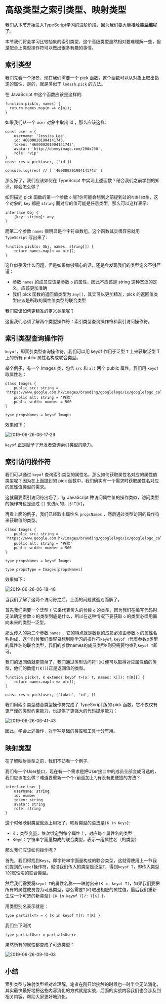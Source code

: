 # 高级类型之索引类型、映射类型

我们从本节开始进入TypeScript学习的进阶阶段，因为我们要大量接触**类型编程**了。

本节我们将会学习比较抽象的索引类型，这个高级类型虽然相对要难理解一些，但是配合上类型操作符可以做出很多有趣的事情。

## 索引类型

我们先看一个场景，现在我们需要一个 pick 函数，这个函数可以从对象上取出指定的属性，是的，就是类似于 `lodash.pick` 的方法。

在 JavaScript 中这个函数应该是这样的:

```
function pick(o, names) {
  return names.map(n => o[n]);
}

```

如果我们从一个 `user` 对象中取出 id ，那么应该这样:

```
const user = {
    username: 'Jessica Lee',
    id: 460000201904141743,
    token: '460000201904141743',
    avatar: 'http://dummyimage.com/200x200',
    role: 'vip'
}
const res = pick(user, ['id'])

console.log(res) // [ '460000201904141743' ]

```

那么好了，我们应该如何在 TypeScript 中实现上述函数？结合我们之前学到的知识，你会怎么做？

如何描述 pick 函数的第一个参数 `o` 呢?你可能会想到之前提到过的`可索引类型`，这个对象的 `key` 都是 `string` 而对应的值可能是任意类型，那么可以这样表示:

```
interface Obj {
    [key: string]: any
}

```

而第二个参数 `names` 很明显是个字符串数组，这个函数其实很容易就用 `TypeScript` 写出来了:

```
function pick(o: Obj, names: string[]) {
    return names.map(n => o[n]);
}

```

这样似乎没什么问题，但是如果你够细心的话，还是会发现我们的类型定义不够严谨：

*   参数 `names` 的成员应该是参数 `o` 的属性，因此不应该是 string 这种宽泛的定义，应该更加准确
*   我们 pick 函数的返回值类型为 `any[]`，其实可以更加精准，pick 的返回值类型应该是所取的属性值类型的联合类型

我们应该如何更精准的定义类型呢？

这里我们必须了解两个类型操作符：索引类型查询操作符和索引访问操作符。

## 索引类型查询操作符

`keyof`，即索引类型查询操作符，我们可以用 keyof 作用于泛型 `T` 上来获取泛型 T 上的所有 public 属性名构成联合类型。

举个例子，有一个 Images 类，包含 `src` 和 `alt` 两个 public 属性，我们用 `keyof` 取属性名：

```
class Images {
    public src: string = 'https://www.google.com.hk/images/branding/googlelogo/1x/googlelogo_color_272x92dp.png'
    public alt: string = '谷歌'
    public width: number = 500
}

type propsNames = keyof Images

```

效果如下：

![2019-06-26-06-17-29](https://user-gold-cdn.xitu.io/2019/10/11/16dbb13efd03fd86?w=589&h=172&f=png&s=36557)

`keyof` 正是赋予了开发者查询索引类型的能力。

## 索引访问操作符

我们可以通过 `keyof` 查询索引类型的属性名，那么如何获取属性名对应的属性值类型呢？因为在上面提到的 pick 函数中，我们确实有一个需求时获取属性名对应的属性值类型的需求。

这就需要索引访问符出场了，与 JavaScript 种访问属性值的操作类似，访问类型的操作符也是通过 `[]` 来访问的，即 `T[K]`。

再看上面的例子，我们已经取出属性名 `propsNames` ，然后通过类型访问的操作符来获取值的类型。

```
class Images {
    public src: string = 'https://www.google.com.hk/images/branding/googlelogo/1x/googlelogo_color_272x92dp.png'
    public alt: string = '谷歌'
    public width: number = 500
}

type propsNames = keyof Images

type propsType = Images[propsNames]

```

效果如下：

![2019-06-26-06-18-48](https://user-gold-cdn.xitu.io/2019/10/11/16dbb13efd59d908?w=535&h=138&f=png&s=22365)

当我们了解了这两个访问符之后，上面的问题就迎刃而解了。

首先我们需要一个泛型 `T` 它来代表传入的参数 `o` 的类型，因为我们在编写代码时无法确定参数 `o` 的类型到底是什么，所以在这种情况下要获取 `o` 的类型必须用面向未来的类型--泛型。

那么传入的第二个参数 `names` ，它的特点就是数组的成员必须由参数 `o` 的属性名称构成，这个时候我们很容易想到刚学习的操作符`keyof`, `keyof T`代表参数o类型的属性名的联合类型，我们的参数names的成员类型`K`则只需要约束到`keyof T`即可。

我们的返回值就更简单了，我们通过类型访问符`T[K]`便可以取得对应属性值的类型，他们的数组`T[K][]`正是返回值的类型。

```
function pick<T, K extends keyof T>(o: T, names: K[]): T[K][] {
    return names.map(n => o[n]);
}

const res = pick(user, ['token', 'id', ])

```

我们用索引类型结合类型操作符完成了 TypeScript 版的 pick 函数，它不仅仅有更严谨的类型约束能力，也提供了更强大的代码提示能力：

![2019-06-26-06-41-43](https://user-gold-cdn.xitu.io/2019/10/11/16dbb13efd379db1?w=813&h=339&f=png&s=68681)

因此，学会上述操作，对于写基础的类库和工具十分有用。

## 映射类型

在了解映射类型之前，我们不妨看一个例子.

我们有一个User接口，现在有一个需求是把User接口中的成员全部变成可选的，我们应该怎么做？难道要重新一个个`:`前面加上`?`,有没有更便捷的方法？

```
interface User {
    username: string
    id: number
    token: string
    avatar: string
    role: string
}

```

这个时候映射类型就派上用场了，映射类型的语法是`[K in Keys]`:

*   K：类型变量，依次绑定到每个属性上，对应每个属性名的类型
*   Keys：字符串字面量构成的联合类型，表示一组属性名（的类型）

那么我们应该如何操作呢？

首先，我们得找到`Keys`，即字符串字面量构成的联合类型，这就得使用上一节我们提到的`keyof`操作符，假设我们传入的类型是泛型`T`，得到`keyof T`，即传入类型`T`的属性名的联合类型。

然后我们需要将`keyof T`的属性名称一一映射出来`[K in keyof T]`，如果我们要把所有的属性成员变为可选类型，那么需要`T[K]`取出相应的属性值，最后我们重新生成一个可选的新类型`{ [K in keyof T]?: T[K] }`。

用类型别名表示就是：

```
type partial<T> = { [K in keyof T]?: T[K] }

```

我们坐下测试

```
type partialUser = partial<User>

```

果然所有的属性都变成了可选类型：

![2019-06-26-09-10-03](https://user-gold-cdn.xitu.io/2019/10/11/16dbb13efd95cbeb?w=476&h=307&f=png&s=43571)

## 小结

索引类型与映射类型相对难理解，笔者在刚开始接触的时候也一时半会无法消化，其实最快最好地把这些内容消化的方式就是实战，后面的实战内容我们也会涉及到相关内容，帮助大家更好地消化。